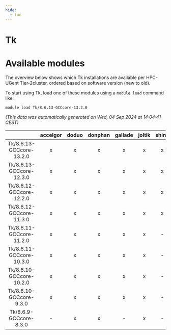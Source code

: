 ```yaml
---
hide:
  - toc
---
```


Tk
==

# Available modules


The overview below shows which Tk installations are available per HPC-UGent Tier-2cluster, ordered based on software version (new to old).

To start using Tk, load one of these modules using a `module load` command like:

```shell
module load Tk/8.6.13-GCCcore-13.2.0
```

*(This data was automatically generated on Wed, 04 Sep 2024 at 14:04:41 CEST)*  

| |accelgor|doduo|donphan|gallade|joltik|shinx|skitty|
| :---: | :---: | :---: | :---: | :---: | :---: | :---: | :---: |
|Tk/8.6.13-GCCcore-13.2.0|x|x|x|x|x|x|x|
|Tk/8.6.13-GCCcore-12.3.0|x|x|x|x|x|x|x|
|Tk/8.6.12-GCCcore-12.2.0|x|x|x|x|x|x|x|
|Tk/8.6.12-GCCcore-11.3.0|x|x|x|x|x|x|x|
|Tk/8.6.11-GCCcore-11.2.0|x|x|x|x|x|-|x|
|Tk/8.6.11-GCCcore-10.3.0|x|x|x|x|x|-|x|
|Tk/8.6.10-GCCcore-10.2.0|x|x|x|x|x|-|x|
|Tk/8.6.10-GCCcore-9.3.0|x|x|x|x|x|-|x|
|Tk/8.6.9-GCCcore-8.3.0|-|x|x|-|x|-|x|
